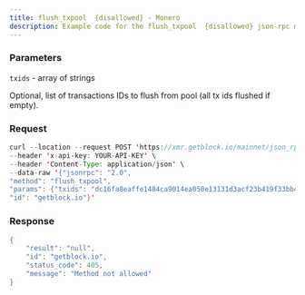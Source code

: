 ```yaml
---
title: flush_txpool  {disallowed} - Monero
description: Example code for the flush_txpool  {disallowed} json-rpc method. Сomplete guide on how to use flush_txpool  {disallowed} json-rpc in GetBlock.io Web3 documentation.
---
```


### Parameters

`txids` - array of strings

Optional, list of transactions IDs to flush from pool (all tx ids
flushed if empty).

### Request

``` java
curl --location --request POST 'https://xmr.getblock.io/mainnet/json_rpc' \ 
--header 'x-api-key: YOUR-API-KEY' \ 
--header 'Content-Type: application/json' \ 
--data-raw '{"jsonrpc": "2.0",
"method": "flush_txpool",
"params": {"txids": "dc16fa8eaffe1484ca9014ea050e13131d3acf23b419f33bb4cc0b32b6c49308"},
"id": "getblock.io"}'
```

###  Response

``` java
{
    "result": "null",
    "id": "getblock.io",
    "status_code": 405,
    "message": "Method not allowed"
}
```
